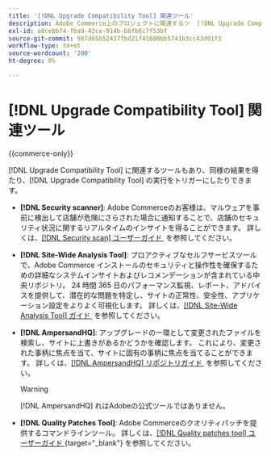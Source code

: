 ```yaml
---
title: '[!DNL Upgrade Compatibility Tool] 関連ツール'
description: Adobe Commerce上のプロジェクトに関連するツ  [!DNL Upgrade Compatibility Tool]  ルについて詳しく説明します。
exl-id: a8cebb74-fba9-42ce-914b-b8fb6c7f53bf
source-git-commit: 987d65b52437fbd21f41600bb5741b3cc43d01f3
workflow-type: tm+mt
source-wordcount: '200'
ht-degree: 0%

---
```


# [!DNL Upgrade Compatibility Tool] 関連ツール

{{commerce-only}}

[!DNL Upgrade Compatibility Tool] に関連するツールもあり、同様の結果を得たり、[!DNL Upgrade Compatibility Tool] の実行をトリガーにしたりできます。

- **[!DNL Security scanner]**: Adobe Commerceのお客様は、マルウェアを事前に検出して店舗が危険にさらされた場合に通知することで、店舗のセキュリティ状況に関するリアルタイムのインサイトを得ることができます。 詳しくは、[[!DNL Security scan]  ユーザーガイド &#x200B;](https://experienceleague.adobe.com/ja/docs/commerce-admin/systems/security/security-scan) を参照してください。

- **[!DNL Site-Wide Analysis Tool]**: プロアクティブなセルフサービスツールで、Adobe Commerce インストールのセキュリティと操作性を確保するための詳細なシステムインサイトおよびレコメンデーションが含まれている中央リポジトリ。 24 時間 365 日のパフォーマンス監視、レポート、アドバイスを提供して、潜在的な問題を特定し、サイトの正常性、安全性、アプリケーション設定をよりよく可視化します。 詳しくは、[[!DNL Site-Wide Analysis Tool]  ガイド &#x200B;](../../tools/site-wide-analysis-tool/intro.md) を参照してください。

- **[!DNL AmpersandHQ]**: アップグレードの一環として変更されたファイルを検索し、サイトに上書きがあるかどうかを確認します。 これにより、変更された事柄に焦点を当て、サイトに固有の事柄に焦点を当てることができます。 詳しくは、[[!DNL AmpersandHQ]  リポジトリガイド &#x200B;](https://github.com/AmpersandHQ) を参照してください。

  >[!WARNING]
  >
  >[!DNL AmpersandHQ] れはAdobeの公式ツールではありません。

- **[!DNL Quality Patches Tool]**: Adobe Commerceのクオリティパッチを提供するコマンドラインツール。 詳しくは、[[!DNL Quality patches tool]  ユーザーガイド &#x200B;](https://experienceleague.adobe.com/tools/commerce-quality-patches/index.html?lang=ja){target="_blank"} を参照してください。
